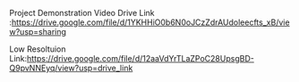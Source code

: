 Project Demonstration
Video Drive Link :https://drive.google.com/file/d/1YKHHiO0b6N0oJCzZdrAUdoleecfts_xB/view?usp=sharing


Low Resoltuion Link:https://drive.google.com/file/d/12aaVdYrTLaZPoC28UpsgBD-Q9pvNNEyq/view?usp=drive_link
